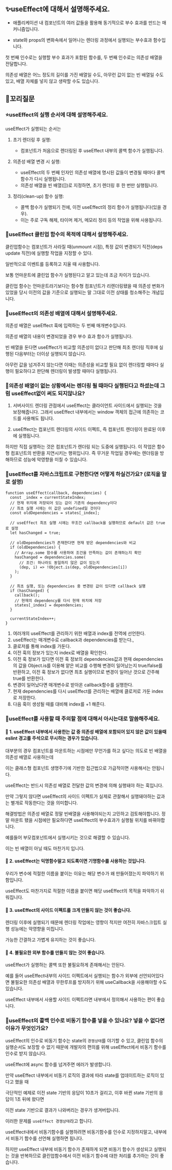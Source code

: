 ## ✨useEffect에 대해서 설명해주세요.

- 애플리케이션 내 컴포넌트의 여러 값들을 활용해 동기적으로 부수 효과를 만드는 매커니즘입니다.

- state와 props의 변화속에서 일어나는 렌더링 과정에서 실행되는 부수효과 함수입니다.

첫 번째 인수로는 실행할 부수 효과가 포함된 함수를, 두 번째 인수로는 의존성 배열을 전달합니다.

의존성 배열은 어느 정도의 길이를 가진 배열일 수도, 아무런 값이 없는 빈 배열일 수도 있고, 배열 자체를 넣지 않고 생략할 수도 있습니다.

## 🔁꼬리질문

### ⭐useEffect의 실행 순서에 대해 설명해주세요.

useEffect가 실행되는 순서는

1. 초기 렌더링 후 실행:

   - 컴포넌트가 처음으로 렌더링된 후 useEffect 내부의 콜백 함수가 실행됩니다.

2. 의존성 배열 변경 시 실행:

   - useEffect의 두 번째 인자인 의존성 배열에 명시된 값들이 변경될 때마다 콜백 함수가 다시 실행됩니다.
   - 의존성 배열을 빈 배열([])로 지정하면, 초기 렌더링 후 한 번만 실행됩니다.

3. 정리(clean-up) 함수 실행:

   - 콜백 함수가 실행되기 전에, 이전 useEffect의 정리 함수가 실행됩니다(있을 경우).
   - 이는 주로 구독 해제, 타이머 제거, 메모리 정리 등의 작업을 위해 사용됩니다.

### 🤔useEffect 클린업 함수의 목적에 대해서 설명해주세요.

클린업함수는 컴포넌트가 사라질 때(unmount 시점), 특정 값이 변경되기 직전(deps update 직전)에 실행할 작업을 지정할 수 있다.

일반적으로 이벤트를 등록하고 지울 때 사용합니다.

보통 언마운트에 클린업 함수가 실행된다고 알고 있는데 조금 차이가 있습니다.

클린업 함수는 언마운트라기보다는 함수형 컴포넌트가 리렌더링됐을 때 의존성 변화가 있었을 당시 이전의 값을 기준으로 실행되는 말 그대로 이전 상태를 청소해주는 개념입니다.

### 🤔useEffect의 의존성 배열에 대해서 설명해주세요.

의존성 배열은 useEffect 훅에 입력하는 두 번째 매개변수입니다.

의존성 배열의 내용이 변경되었을 경우 부수 효과 함수가 실행됩니다.

빈 배열을 둔다면 useEffect가 비교할 의존성이 없다고 판단해 최초 렌더링 직후에 실행된 다음부터는 더이상 실행되지 않습니다.

아무런 값을 넘겨주지 않는다면 이때는 의존성을 비교할 필요 없이 렌더링할 때마다 실행이 필요하다고 판단해 렌더링이 발생할 때마다 실행됩니다.

### 🤔의존성 배열이 없는 상황에서는 렌더링 될 때마다 실행된다고 하셨는데 그럼 useEffect없이 써도 되지않나요?

1. 서버사이드 렌더링 관점에서 useEffect는 클라이언트 사이드에서 실행되는 것을 보장해줍니다.
   그래서 useEffect 내부에서는 window 객체의 접근에 의존하는 코드를 사용해도 됩니다.

2. useEffect는 컴포넌트 렌더링의 사이드 이펙트, 즉 컴포넌트 렌더링이 완료된 이후에 실행됩니다.

하지만 직접 실행하는 것은 컴포넌트가 렌더링 되는 도중에 실행됩니다. 이 작업은 함수형 컴포넌트의 반환을 지연시키는 행위입니다. 즉 무거운 작업일 경우에는 렌더링을 방해하므로 성능에 악영향을 미칠 수 있습니다.

### 🤔useEffect를 자바스크립트로 구현한다면 어떻게 하실건가요? (로직을 말로 설명)

```
function useEffect(callback, dependencies) {
  const _index = currentStateIndex;
  // 현재 위치에 저장되어 있는 값이 기존의 dependency이다
  // 최초 실행 시에는 이 값은 undefined일 것이다
  const oldDependencies = states[_index];

  // useEffect 최초 실행 시에는 무조건 callback을 실행하므로 default 값은 true로 설정
  let hasChanged = true;

  // oldDependencies가 존재한다면 현재 받은 dependencies와 비교
  if (oldDependencies) {
    // Array.some 함수를 사용하여 조건을 만족하는 값이 존재하는지 확인
    hasChanged = dependencies.some(
      // 조건: 하나라도 동일하지 않은 값이 있는지
      (dep, i) => !Object.is(dep, oldDependencies[i])
    );
  }

  // 최초 실행, 또는 dependencies 중 변경된 값이 있다면 callback 실행
  if (hasChanged) {
    callback();
    // 현재의 dependency를 다시 현재 위치에 저장
    states[_index] = dependencies;
  }

  currentStateIndex++;
}
```

1. 여러개의 useEffect를 관리하기 위한 배열과 index를 전역에 선언한다.
2. useEffect는 매개변수로 callback과 dependencies를 받는다.,
3. 클로저를 통해 index를 가둔다.
4. 이전 훅의 정보가 있는지 index로 배열을 확인한다.
5. 이전 훅 정보가 있다면 이전 훅 정보의 dependencies값과 현재 dependencies의 값을 Object.is를 이용해 얕은 비교를 수행해 변경이 일어났는지 true/false를 반환하고, 이전 훅 정보가 없다면 최초 실행이므로 변경이 일어난 것으로 간주해 true를 반환한다.
6. 변경이 일어났다면 매개변수로 받아온 callback함수를 실행한다.
7. 현재 dependencies를 다시 useEffect를 관리하는 배열에 클로저로 가둔 index로 저장한다.
8. 다음 훅이 생성될 때를 대비해 index를 +1 해준다.

### 🤔useEffect를 사용할 때 주의할 점에 대해서 아시는대로 말씀해주세요.

#### 👀 1. useEffect 내부에서 사용한는 값 중 의존성 배열에 포함되어 있지 않은 값이 있을때 eslint 경고를 주석으로 무시하는 경우가 있습니다.

대부분의 경우 컴포넌트를 마운트하는 시점에만 무언가를 하고 싶다는 의도로 빈 배열을 의존성 배열로 사용하는데

이는 클래스형 컴포넌트 생명주기에 기반한 접근법으로 가급적이면 사용해서는 안됩니다.

useEffect는 반드시 의존성 배열로 전달한 값의 변경에 의해 실행돼야 하는 훅입니다.

만약 그렇지 않다면 useEffect의 사이드 이펙트가 실제로 관찰해서 실행돼야하는 값과는 별개로 작동한다는 것을 의미합니다.

해결방법은 의존성 배열로 정말 빈배열을 사용해야되는지 고민하고 검토해야합니다. 정말 마운트 됐을 시점에만 필요하다면 useEffect의 부수효과가 실행될 위치를 바꿔야합니다.

예를들어 부모컴포넌트에서 실행시키는 것으로 해결할 수 있습니다.

이는 빈 배열이 아닐 때도 마찬가지 입니다.

#### 👀 2. useEffect는 익명함수말고 되도록이면 기명함수를 사용하는 것입니다.

우리가 변수에 적절한 이름을 붙이는 이유는 해당 변수가 왜 만들어졌는지 파악하기 위함입니다.

useEffect도 마찬가지로 적절한 이름을 붙이면 해당 useEffect의 목적을 파악하기 쉬워집니다.

#### 👀 3. useEffect의 사이드 이펙트를 크게 만들지 않는 것이 좋습니다.

렌더링 이후에 실행되기 때문에 렌더링 작업에는 영향이 적지만 여전히 자바스크립트 실행 성능에는 악영향을 미칩니다.

가능한 간결하고 가볍게 유지하는 것이 좋습니다.

#### 👀 4. 불필요한 외부 함수를 만들지 않는 것이 좋습니다.

useEffect가 실행하는 콜백 또한 불필요하게 존재해서는 안된다.

예를 들어 useEffect내부의 사이드 이펙트에서 실행되는 함수가 외부에 선언되어있다면 불필요한 의존성 배열과 무한루프를 방지하기 위해 useCallback을 사용해야할 수도 있습니다.

useEffect 내부에서 사용할 사이드 이펙트라면 내부에서 정의해서 사용하는 편이 좋습니다.

### 🤔useEffect의 콜백 인수로 비동기 함수를 넣을 수 있나요? 넣을 수 없다면 이유가 무엇인가요?

useEffect의 인수로 비동기 함수는 state의 `경쟁상태`를 야기할 수 있고, 클린업 함수의 실행순서도 보장할 수 없기 때문에 개발자의 편의를 위해 useEffect에서 비동기 함수를 인수로 받지 않습니다.

useEffect에 async 함수를 넘겨주면 에러가 발생합니다.

만약 useEffect 내부에서 비동기 로직의 결과에 따라 state를 업데이트하는 로직이 있다고 했을 때

극단적인 예제로 이전 state 기반의 응답이 10초가 걸리고, 이후 바뀐 state 기반의 응답이 1초 뒤에 왔다면

이전 state 기반으로 결과가 나와버리는 경우가 생겨버립니다.

이러한 문제를 `useEffect 경쟁상태`라고 합니다.

useEffect내에서 비동기함수를 실행하려면 비동기함수를 인수로 지정하지말고, 내부에서 비동기 함수를 선언해 실행하면 됩니다.

하지만 useEffect 내부에 비동기 함수가 존재하게 되면 비동기 함수가 생성되고 실행되는 것을 반복하므로 클린업함수에서 이전 비동기 함수에 대한 처리를 추가하는 것이 좋습니다.
